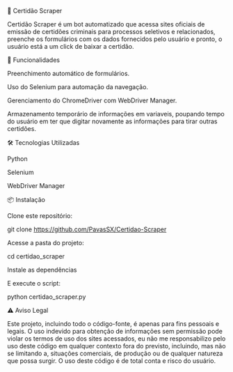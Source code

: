 📜 Certidão Scraper

Certidão Scraper é um bot automatizado que acessa sites oficiais de emissão de certidões criminais para processos seletivos e relacionados, preenche os formulários com os dados fornecidos pelo usuário e pronto, o usuário está a um click de baixar a certidão.

🚀 Funcionalidades

Preenchimento automático de formulários.

Uso do Selenium para automação da navegação.

Gerenciamento do ChromeDriver com WebDriver Manager.

Armazenamento temporário de informações em variaveis, poupando tempo do usuário em ter que digitar novamente as informações para tirar outras certidões.


🛠 Tecnologias Utilizadas

Python

Selenium

WebDriver Manager


📦 Instalação

Clone este repositório:

git clone https://github.com/PavasSX/Certidao-Scraper

Acesse a pasta do projeto:

cd certidao_scraper

Instale as dependências

E execute o script:

python certidao_scraper.py

⚠️ Aviso Legal

Este projeto, incluindo todo o código-fonte, é apenas para fins pessoais e legais. O uso indevido para obtenção de informações sem permissão pode violar os termos de uso dos sites acessados, eu não me responsabilizo pelo uso deste código em qualquer contexto fora do previsto, incluindo, mas não se limitando a, situações comerciais, de produção ou de qualquer natureza que possa surgir. O uso deste código é de total conta e risco do usuário. 
